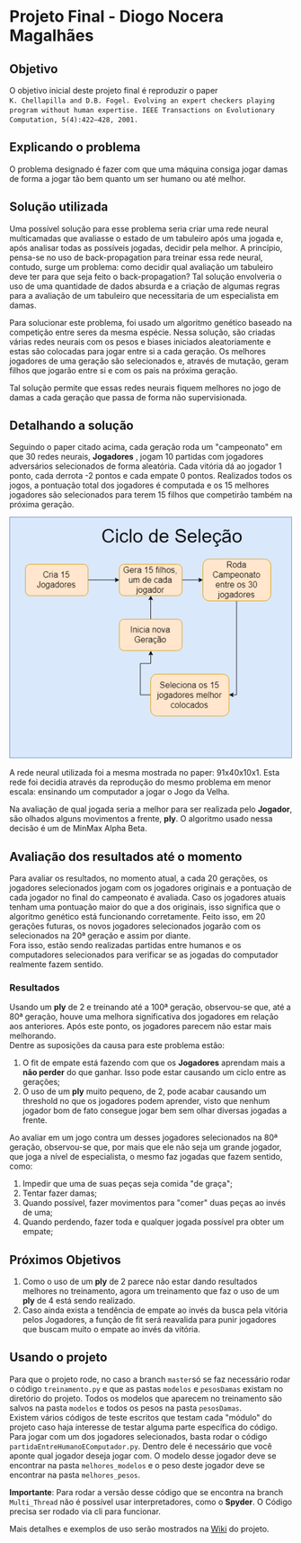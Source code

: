# Projeto Final - Diogo Nocera Magalhães

## Objetivo

O objetivo inicial deste projeto final é reproduzir o paper     
`K. Chellapilla and D.B. Fogel. Evolving an expert checkers playing program
without human expertise. IEEE Transactions on Evolutionary Computation,
5(4):422–428, 2001.`

## Explicando o problema

O problema designado é fazer com que uma máquina consiga jogar damas de forma a jogar tão bem quanto um ser humano ou até melhor.    


## Solução utilizada
<p>Uma possível solução para esse problema seria criar uma rede neural multicamadas que avaliasse o estado  de um tabuleiro após uma jogada e, após analisar todas as possíveis jogadas, decidir pela melhor. A princípio, pensa-se no uso de back-propagation para treinar essa rede neural, contudo, surge um problema: como decidir qual avaliação um tabuleiro deve ter para que seja feito o back-propagation? Tal solução envolveria o uso de uma quantidade de dados absurda e a criação de algumas regras para a avaliação de um tabuleiro que necessitaria de um especialista em damas.</p>
<p>Para solucionar este problema, foi usado um algoritmo genético baseado na competição entre seres da mesma espécie. Nessa solução, são criadas várias redes neurais com os pesos e biases iniciados aleatoriamente e estas são colocadas para jogar entre si a cada geração. Os melhores jogadores de uma geração são selecionados e, através de mutação, geram filhos que jogarão entre si e com os pais na próxima geração.</p>
<p>Tal solução permite que essas redes neurais fiquem melhores no jogo de damas a cada geração que passa de forma não supervisionada.</p>

## Detalhando a solução
<p>Seguindo o paper citado acima, cada geração roda um "campeonato" em que 30 redes neurais, <b>Jogadores</b> , jogam 10 partidas com jogadores adversários selecionados de forma aleatória. Cada vitória dá ao jogador 1 ponto, cada derrota -2 pontos e cada empate 0 pontos. Realizados todos os jogos, a pontuação total dos jogadores é computada e os 15 melhores jogadores são selecionados para terem 15 filhos que competirão também na próxima geração.</p>


![alt text](https://github.com/noc1243/TCC_Checkers/blob/master/imagens/CicloDeSelecao.png)


<p>A rede neural utilizada foi a mesma mostrada no paper: 91x40x10x1. Esta rede foi decidia através da reprodução do mesmo problema em menor escala: ensinando um computador a jogar o Jogo da Velha.</p>
<p>Na avaliação de qual jogada seria a melhor para ser realizada pelo <b>Jogador</b>, são olhados alguns movimentos a frente, <b>ply</b>. O algoritmo usado nessa decisão é um de MinMax Alpha Beta.</p>

## Avaliação dos resultados até o momento
Para avaliar os resultados, no momento atual, a cada 20 gerações, os jogadores selecionados jogam com os jogadores originais e
a pontuação de cada jogador no final do campeonato é avaliada. Caso os jogadores atuais tenham uma pontuação maior do que a dos originais, isso significa que o algoritmo genético está funcionando corretamente. Feito isso, em 20 gerações futuras, os novos jogadores selecionados jogarão com os selecionados na 20ª geração e assim por diante.    
Fora isso, estão sendo realizadas partidas entre humanos e os computadores selecionados para verificar se as jogadas do computador realmente fazem sentido.

### Resultados
Usando um **ply** de 2 e treinando até a 100ª geração, observou-se que, até a 80ª geração, houve uma melhora significativa dos jogadores em relação aos anteriores. Após este ponto, os jogadores parecem não estar mais melhorando.     
Dentre as suposições da causa para este problema estão:
1. O fit de empate está fazendo com que os **Jogadores** aprendam mais a **não perder** do que ganhar. Isso pode estar causando um ciclo entre as gerações;
1. O uso de um **ply** muito pequeno, de 2, pode acabar causando um threshold no que os jogadores podem aprender, visto que nenhum jogador bom de fato consegue jogar bem sem olhar diversas jogadas a frente.

Ao avaliar em um jogo contra um desses jogadores selecionados na 80ª geração, observou-se que, por mais que ele não seja um grande jogador, que joga a nível de especialista, o mesmo faz jogadas que fazem sentido, como:
1. Impedir que uma de suas peças seja comida "de graça";
1. Tentar fazer damas;
1. Quando possível, fazer movimentos para "comer" duas peças ao invés de uma;
1. Quando perdendo, fazer toda e qualquer jogada possível pra obter um empate;

## Próximos Objetivos
1. Como o uso de um **ply** de 2 parece não estar dando resultados melhores no treinamento, agora um treinamento que faz o uso de um **ply** de 4 está sendo realizado.
1. Caso ainda exista a tendência de empate ao invés da busca pela vitória pelos Jogadores, a função de fit será reavalida para punir jogadores que buscam muito o empate ao invés da vitória.

## Usando o projeto
Para que o projeto rode, no caso a branch `master`só se faz necessário rodar o código `treinamento.py` e que as pastas `modelos` e `pesosDamas` existam no diretório do projeto. Todos os modelos que aparecem no treinamento são salvos na pasta `modelos` e todos os pesos na pasta `pesosDamas`.    
Existem vários códigos de teste escritos que testam cada "módulo" do projeto caso haja interesse de testar alguma parte específica do código.   
Para jogar com um dos jogadores selecionados, basta rodar o código `partidaEntreHumanoEComputador.py`. Dentro dele é necessário que você aponte qual jogador deseja jogar com. O modelo desse jogador  deve se encontrar na pasta `melhores_modelos` e o peso deste jogador deve se encontrar na pasta `melhores_pesos`.   

**Importante**: Para rodar a versão desse código que se encontra na branch `Multi_Thread` não é possível usar interpretadores, como o **Spyder**. O Código precisa ser rodado via cli para funcionar.

Mais detalhes e exemplos de uso serão mostrados na <a href="https://github.com/noc1243/TCC_Checkers/wiki">Wiki</a> do projeto.
